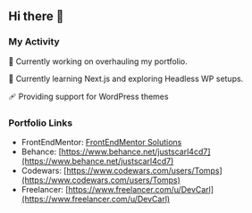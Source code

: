 ## Hi there 👋

### My Activity ###
 🔧 Currently working on overhauling my portfolio.
 
 📖 Currently learning Next.js and exploring Headless WP setups.

 🩹 Providing support for WordPress themes


### Portfolio Links ###
- FrontEndMentor:  [FrontEndMentor Solutions](https://www.frontendmentor.io/profile/CarlHumm)
- Behance: [https://www.behance.net/justscarl4cd7](https://www.behance.net/justscarl4cd7)
- Codewars: [https://www.codewars.com/users/Tomps](https://www.codewars.com/users/Tomps)
- Freelancer: [https://www.freelancer.com/u/DevCarl](https://www.freelancer.com/u/DevCarl)

